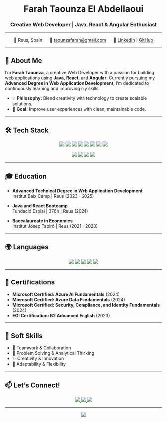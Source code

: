 <h1 align="center">Farah Taounza El Abdellaoui</h1>
<h3 align="center">Creative Web Developer | Java, React & Angular Enthusiast</h3>

---

<p align="center">
  📍 Reus, Spain &nbsp;&nbsp;&nbsp;&nbsp; 📧 <a href="mailto:taounzafarah@gmail.com">taounzafarah@gmail.com</a> &nbsp;&nbsp;&nbsp;&nbsp; 🔗 <a href="https://www.linkedin.com/in/farah-taounza-el-abdellaoui">LinkedIn</a> | <a href="https://github.com/your-username">GitHub</a>
</p>

---

## 🌸 About Me

I’m **Farah Taounza**, a creative Web Developer with a passion for building web applications using **Java**, **React**, and **Angular**. Currently pursuing my **Advanced Degree in Web Application Development**, I’m dedicated to continuously learning and improving my skills.

- 💡 **Philosophy:** Blend creativity with technology to create scalable solutions.
- 🎯 **Goal:** Improve user experiences with clean, maintainable code.

---

## 🛠 Tech Stack

<p align="center">
  <img src="https://img.shields.io/badge/Java-ED8B00?style=for-the-badge&logo=java&logoColor=white" />
  <img src="https://img.shields.io/badge/JavaScript-F7DF1E?style=for-the-badge&logo=javascript&logoColor=black" />
  <img src="https://img.shields.io/badge/TypeScript-007ACC?style=for-the-badge&logo=typescript&logoColor=white" />
  <img src="https://img.shields.io/badge/Angular-DD0031?style=for-the-badge&logo=angular&logoColor=white" />
  <img src="https://img.shields.io/badge/React-61DAFB?style=for-the-badge&logo=react&logoColor=black" />
  <img src="https://img.shields.io/badge/HTML5-E34F26?style=for-the-badge&logo=html5&logoColor=white" />
  <img src="https://img.shields.io/badge/CSS3-1572B6?style=for-the-badge&logo=css3&logoColor=white" />
  <img src="https://img.shields.io/badge/PHP-777BB4?style=for-the-badge&logo=php&logoColor=white" />
</p>

<p align="center">
  <img src="https://img.shields.io/badge/MySQL-4479A1?style=for-the-badge&logo=mysql&logoColor=white" />
  <img src="https://img.shields.io/badge/Git-F05032?style=for-the-badge&logo=git&logoColor=white" />
  <img src="https://img.shields.io/badge/Eclipse-2C2255?style=for-the-badge&logo=eclipse&logoColor=white" />
  <img src="https://img.shields.io/badge/VSCode-0078D4?style=for-the-badge&logo=visual-studio-code&logoColor=white" />
</p>

---

## 🎓 Education

- **Advanced Technical Degree in Web Application Development**  
  Institut Baix Camp | Reus (2023 - 2025)

- **Java and React Bootcamp**  
  Fundació Esplai | 376h | Reus (2024)

- **Baccalaureate in Economics**  
  Institut Josep Tapiró | Reus (2021 - 2023)

---

## 🌍 Languages

<p align="center">
  <img src="https://img.shields.io/badge/Spanish-Native-FF69B4?style=for-the-badge&logo=none&logoColor=black" />
  <img src="https://img.shields.io/badge/Catalan-Native-FF69B4?style=for-the-badge&logo=none&logoColor=black" />
  <img src="https://img.shields.io/badge/Arabic-Native-FF69B4?style=for-the-badge&logo=none&logoColor=black" />
  <img src="https://img.shields.io/badge/English-Advanced-FF69B4?style=for-the-badge&logo=none&logoColor=black" />
  <img src="https://img.shields.io/badge/German-A1-FF69B4?style=for-the-badge&logo=none&logoColor=black" />
</p>

---

## 🚀 Certifications

- **Microsoft Certified: Azure AI Fundamentals** (2024)  
- **Microsoft Certified: Azure Data Fundamentals** (2024)  
- **Microsoft Certified: Security, Compliance, and Identity Fundamentals** (2024)  
- **EOI Certification: B2 Advanced English** (2023)

---

## 💼 Soft Skills

- 🤝 Teamwork & Collaboration  
- 🧠 Problem Solving & Analytical Thinking  
- ✨ Creativity & Innovation  
- 🎯 Adaptability & Flexibility

---

## 📫 Let’s Connect!

<p align="center">
  <a href="mailto:taounzafarah@gmail.com">
    <img src="https://img.shields.io/badge/Email-taounzafarah@gmail.com-FF69B4?style=for-the-badge&logo=gmail&logoColor=white" />
  </a>
  <a href="https://www.linkedin.com/in/farah-taounza-el-abdellaoui">
    <img src="https://img.shields.io/badge/LinkedIn-Farah_Taounza-FF69B4?style=for-the-badge&logo=linkedin&logoColor=white" />
  </a>
  <a href="https://github.com/your-username">
    <img src="https://img.shields.io/badge/GitHub-your--username-FF69B4?style=for-the-badge&logo=github&logoColor=white" />
  </a>
</p>

---

<p align="center">
  <img src="https://img.shields.io/badge/Last_Update-12/07/2024-FF69B4?style=for-the-badge" />
</p>
